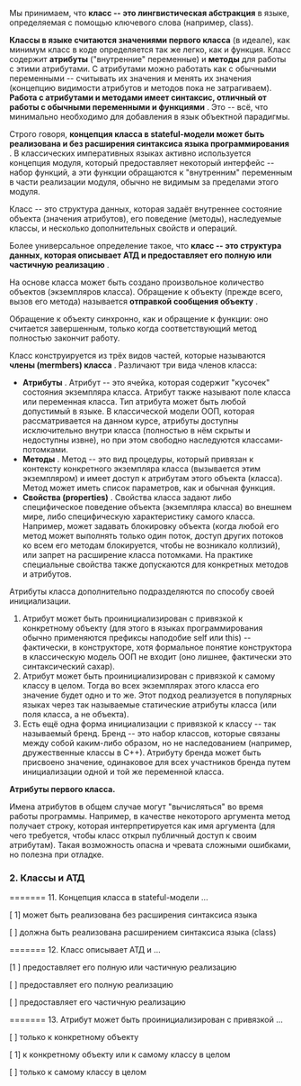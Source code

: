 Мы принимаем, что **класс -- это лингвистическая абстракция** в языке, определяемая с помощью ключевого слова (например, class).

**Классы в языке считаются значениями первого класса** (в идеале), как минимум класс в коде определяется так же легко, как и функция. Класс содержит **атрибуты** ("внутренние" переменные) и **методы** для работы с этими атрибутами. C атрибутами можно работать как с обычными переменными -- считывать их значения и менять их значения (концепцию видимости атрибутов и методов пока не затрагиваем).  **Работа с атрибутами и методами имеет синтаксис, отличный от работы с обычными переменными и функциями** .
Это -- всё, что минимально необходимо для добавления в язык объектной парадигмы.

Строго говоря,  **концепция класса в stateful-модели может быть реализована и без расширения синтаксиса языка программирования** . В классических императивных языках активно используется концепция модуля, который предоставляет некоторый интерфейс -- набор функций, а эти функции обращаются к "внутренним" переменным в части реализации модуля, обычно не видимым за пределами этого модуля.

Класс -- это структура данных, которая задаёт внутреннее состояние объекта (значения атрибутов), его поведение (методы), наследуемые классы, и несколько дополнительных свойств и операций.

Более универсальное определение такое, что  **класс -- это структура данных, которая описывает АТД и предоставляет его полную или частичную реализацию** .

На основе класса может быть создано произвольное количество объектов (экземпляров класса). Обращение к объекту (прежде всего, вызов его метода) называется  **отправкой сообщения объекту** .

Обращение к объекту синхронно, как и обращение к функции: оно считается завершенным, только когда соответствующий метод полностью закончит работу.

Класс конструируется из трёх видов частей, которые называются  **члены (mermbers) класса** . Различают три вида членов класса:

- **Атрибуты** . Атрибут -- это ячейка, которая содержит "кусочек" состояния экземпляра класса. Атрибут также называют поле класса или переменная класса. Тип атрибута может быть любой допустимый в языке. В классической модели ООП, которая рассматривается на данном курсе, атрибуты доступны исключительно внутри класса (полностью в нём скрыты и недоступны извне), но при этом свободно наследуются классами-потомками.
- **Методы** . Метод -- это вид процедуры, который привязан к контексту конкретного экземпляра класса (вызывается этим экземпляром) и имеет доступ к атрибутам этого объекта (класса). Метод может иметь список параметров, как и обычная функция.
- **Свойства (properties)** . Свойства класса задают либо специфическое поведение объекта (экземпляра класса) во внешнем мире, либо специфическую характеристику самого класса. Например, может задавать блокировку объекта (когда любой его метод может выполнять только один поток, доступ других потоков ко всем его методам блокируется, чтобы не возникало коллизий), или запрет на расширение класса потомками. На практике специальные свойства также допускаются для конкретных методов и атрибутов.


Атрибуты класса дополнительно подразделяются по способу своей инициализации.

1. Атрибут может быть проинициализирован с привязкой к конкретному объекту (для этого в языках программирования обычно применяются префиксы наподобие self или this) -- фактически, в конструкторе, хотя формальное понятие конструктора в классическую модель ООП не входит (оно лишнее, фактически это синтаксический сахар).
2. Атрибут может быть проинициализирован с привязкой к самому классу в целом. Тогда во всех экземплярах этого класса его значение будет одно и то же. Этот подход реализуется в популярных языках через так называемые статические атрибуты класса (или поля класса, а не объекта).
3. Есть ещё одна форма инициализации с привязкой к классу -- так называемый бренд. Бренд -- это набор классов, которые связаны между собой каким-либо образом, но не наследованием (например, дружественные классы в С++). Атрибуту бренда может быть присвоено значение, одинаковое для всех участников бренда путем инициализации одной и той же переменной класса.

**Атрибуты первого класса.**

Имена атрибутов в общем случае могут "вычисляться" во время работы программы. Например, в качестве некоторого аргумента метод получает строку, которая интерпретируется как имя аргумента (для чего требуется, чтобы класс открыл публичный доступ к своим атрибутам). Такая возможность опасна и чревата сложными ошибками, но полезна при отладке.


### 2. Классы и АТД

======= 11. Концепция класса в stateful-модели ...

[ 1] может быть реализована без расширения синтаксиса языка

[ ] должна быть реализована расширением синтаксиса языка (class)

======= 12. Класс описывает АТД и ...

[1 ] предоставляет его полную или частичную реализацию

[ ] предоставляет его полную реализацию

[ ] предоставляет его частичную реализацию

======= 13. Атрибут может быть проинициализирован с привязкой ...

[ ] только к конкретному объекту

[ 1] к конкретному объекту или к самому классу в целом

[ ] только к самому классу в целом
